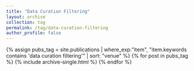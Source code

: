 ```yaml
---
title: "Data Curation Filtering"
layout: archive
collection: tag
permalink: /tag/data-curation-filtering
author_profile: false
---
```


{% assign pubs_tag = site.publications | where_exp:"item", "item.keywords contains 'data curation filtering'" | sort: "venue" %}
{% for post in pubs_tag %}
  {% include archive-single.html %}
{% endfor %}